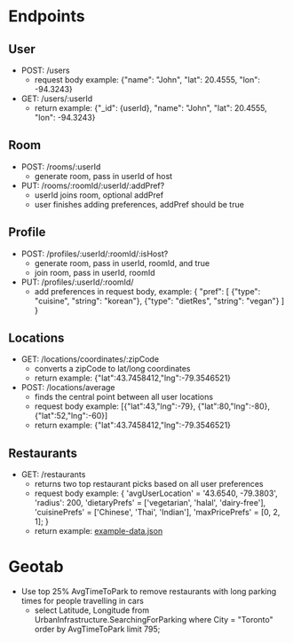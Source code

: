 # Endpoints
## User
* POST: /users
    * request body example: {"name": "John", "lat": 20.4555, "lon": -94.3243}
* GET: /users/:userId
    * return example: {"_id": {userId}, "name": "John", "lat": 20.4555, "lon": -94.3243}
## Room
* POST: /rooms/:userId
    * generate room, pass in userId of host
* PUT: /rooms/:roomId/:userId/:addPref?
    * userId joins room, optional addPref
    * user finishes adding preferences, addPref should be true
## Profile
* POST: /profiles/:userId/:roomId/:isHost?
    * generate room, pass in userId, roomId, and true
    * join room, pass in userId, roomId
* PUT: /profiles/:userId/:roomId/
    * add preferences in request body, example: 
    {
        "pref": [
            {"type": "cuisine", "string": "korean"},
            {"type": "dietRes", "string": "vegan"}
        ]
    }
## Locations
* GET: /locations/coordinates/:zipCode
    * converts a zipCode to lat/long coordinates
    * return example: {"lat":43.7458412,"lng":-79.3546521}
* POST: /locations/average
    * finds the central point between all user locations
    * request body example: [{"lat":43,"lng":-79}, {"lat":80,"lng":-80}, {"lat":52,"lng":-60}]
    * return example: {"lat":43.7458412,"lng":-79.3546521}
## Restaurants
* GET: /restaurants
    * returns two top restaurant picks based on all user preferences
    * request body example: 
        {
            'avgUserLocation' = '43.6540, -79.3803',
            'radius': 200,
            'dietaryPrefs' = ['vegetarian', 'halal', 'dairy-free'],
            'cuisinePrefs' = ['Chinese', 'Thai', 'Indian'],
            'maxPricePrefs' = [0, 2, 1];
        }
    * return example: [example-data.json](./example-data.json)

# Geotab
* Use top 25% AvgTimeToPark to remove restaurants with long parking times for people travelling in cars
    * select Latitude, Longitude from UrbanInfrastructure.SearchingForParking where City = "Toronto" order by AvgTimeToPark limit 795;


